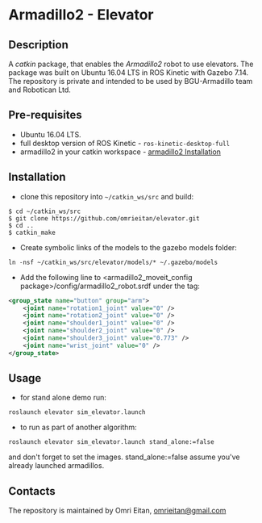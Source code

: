 # Armadillo2 - Elevator

## Description
A _catkin_ package, that enables the _Armadillo2_ robot to use elevators.
The package was built on Ubuntu 16.04 LTS in ROS Kinetic with Gazebo 7.14.  
The repository is private and intended to be used by BGU-Armadillo team and Robotican Ltd.

## Pre-requisites
* Ubuntu 16.04 LTS.
* full desktop version of ROS Kinetic - `ros-kinetic-desktop-full`
* armadillo2 in your catkin workspace - [armadillo2 Installation](http://wiki.ros.org/armadillo2/Tutorials/Installation)

## Installation
* clone this repository into `~/catkin_ws/src` and build:
```
$ cd ~/catkin_ws/src
$ git clone https://github.com/omrieitan/elevator.git
$ cd ..
$ catkin_make
```
* Create symbolic links of the models to the gazebo models folder:
```
ln -nsf ~/catkin_ws/src/elevator/models/* ~/.gazebo/models
```
* Add the following line to <armadillo2_moveit_config package>/config/armadillo2_robot.srdf
under the <robot name="armadillo2_robot"> tag:
```xml
<group_state name="button" group="arm">
    <joint name="rotation1_joint" value="0" />
    <joint name="rotation2_joint" value="0" />
    <joint name="shoulder1_joint" value="0" />
    <joint name="shoulder2_joint" value="0" />
    <joint name="shoulder3_joint" value="0.773" />
    <joint name="wrist_joint" value="0" />
</group_state>
```

## Usage
* for stand alone demo run:
```
roslaunch elevator sim_elevator.launch
```
* to run as part of another algorithm:
```
roslaunch elevator sim_elevator.launch stand_alone:=false
```
and don't forget to set the images.
stand_alone:=false assume you've already launched armadillos.

## Contacts
The repository is maintained by Omri Eitan, omrieitan@gmail.com
